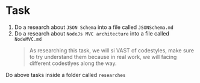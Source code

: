 # Task

1. Do a research about `JSON Schema` into a file called `JSONSchema.md`
2. Do a research about `NodeJs MVC architecture` into a file called `NodeMVC.md`
    > As researching this task, we will si VAST of codestyles, make sure to try  understand them because in real work, we will facing different codestlyes along the way.

Do above tasks inside a folder called `researches`